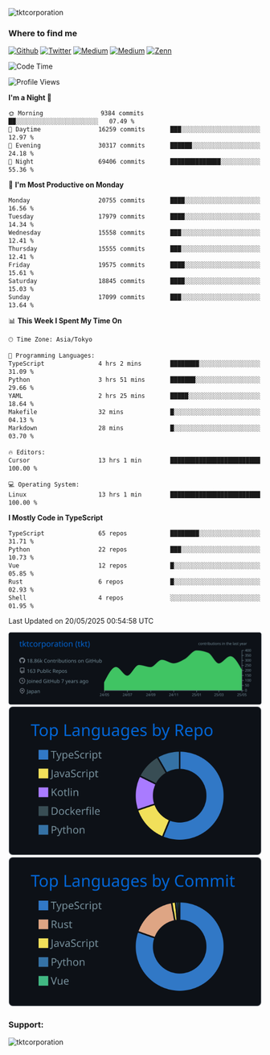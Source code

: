<p align="left"> <img src="https://komarev.com/ghpvc/?username=tktcorporation&label=Profile%20views&color=0e75b6&style=flat" alt="tktcorporation" /> </p>

<h3>Where to find me</h3>
<p>
<a href="https://github.com/tktcorporation" target="_blank"><img alt="Github" src="https://img.shields.io/badge/GitHub-%2312100E.svg?&style=for-the-badge&logo=Github&logoColor=white" /></a>
<a href="https://twitter.com/tktcorporation" target="_blank"><img alt="Twitter" src="https://img.shields.io/badge/twitter-%231DA1F2.svg?&style=for-the-badge&logo=twitter&logoColor=white" /></a>
<a href="https://www.linkedin.com/in/tktcorporation" target="_blank"><img alt="Medium" src="https://img.shields.io/badge/linkdin-0a66c2.svg?&style=for-the-badge&logo=linkedin&logoColor=white" /></a>
<a href="https://qiita.com/tktcorporation" target="_blank"><img alt="Medium" src="https://img.shields.io/badge/qiita-55C500.svg?&style=for-the-badge&logo=qiita&logoColor=white" /></a>
<a href="https://zenn.dev/tktcorporation" target="_blank"><img alt="Zenn" src="https://img.shields.io/badge/Zenn-3EA8FF.svg?&style=for-the-badge&logo=Zenn&logoColor=white" /></a>
</p>
  
<!--START_SECTION:waka-->
![Code Time](http://img.shields.io/badge/Code%20Time-2%2C384%20hrs%2023%20mins-blue)

![Profile Views](http://img.shields.io/badge/Profile%20Views-0-blue)

**I'm a Night 🦉** 

```text
🌞 Morning                9384 commits        ██░░░░░░░░░░░░░░░░░░░░░░░   07.49 % 
🌆 Daytime                16259 commits       ███░░░░░░░░░░░░░░░░░░░░░░   12.97 % 
🌃 Evening                30317 commits       ██████░░░░░░░░░░░░░░░░░░░   24.18 % 
🌙 Night                  69406 commits       ██████████████░░░░░░░░░░░   55.36 % 
```
📅 **I'm Most Productive on Monday** 

```text
Monday                   20755 commits       ████░░░░░░░░░░░░░░░░░░░░░   16.56 % 
Tuesday                  17979 commits       ████░░░░░░░░░░░░░░░░░░░░░   14.34 % 
Wednesday                15558 commits       ███░░░░░░░░░░░░░░░░░░░░░░   12.41 % 
Thursday                 15555 commits       ███░░░░░░░░░░░░░░░░░░░░░░   12.41 % 
Friday                   19575 commits       ████░░░░░░░░░░░░░░░░░░░░░   15.61 % 
Saturday                 18845 commits       ████░░░░░░░░░░░░░░░░░░░░░   15.03 % 
Sunday                   17099 commits       ███░░░░░░░░░░░░░░░░░░░░░░   13.64 % 
```


📊 **This Week I Spent My Time On** 

```text
🕑︎ Time Zone: Asia/Tokyo

💬 Programming Languages: 
TypeScript               4 hrs 2 mins        ████████░░░░░░░░░░░░░░░░░   31.09 % 
Python                   3 hrs 51 mins       ███████░░░░░░░░░░░░░░░░░░   29.66 % 
YAML                     2 hrs 25 mins       █████░░░░░░░░░░░░░░░░░░░░   18.64 % 
Makefile                 32 mins             █░░░░░░░░░░░░░░░░░░░░░░░░   04.13 % 
Markdown                 28 mins             █░░░░░░░░░░░░░░░░░░░░░░░░   03.70 % 

🔥 Editors: 
Cursor                   13 hrs 1 min        █████████████████████████   100.00 % 

💻 Operating System: 
Linux                    13 hrs 1 min        █████████████████████████   100.00 % 
```

**I Mostly Code in TypeScript** 

```text
TypeScript               65 repos            ████████░░░░░░░░░░░░░░░░░   31.71 % 
Python                   22 repos            ███░░░░░░░░░░░░░░░░░░░░░░   10.73 % 
Vue                      12 repos            █░░░░░░░░░░░░░░░░░░░░░░░░   05.85 % 
Rust                     6 repos             █░░░░░░░░░░░░░░░░░░░░░░░░   02.93 % 
Shell                    4 repos             ░░░░░░░░░░░░░░░░░░░░░░░░░   01.95 % 
```




 Last Updated on 20/05/2025 00:54:58 UTC
<!--END_SECTION:waka-->

[![](https://raw.githubusercontent.com/tktcorporation/tktcorporation/master/profile-summary-card-output/github_dark/0-profile-details.svg)](https://github.com/vn7n24fzkq/github-profile-summary-cards)
[![](https://raw.githubusercontent.com/tktcorporation/tktcorporation/master/profile-summary-card-output/github_dark/1-repos-per-language.svg)](https://github.com/vn7n24fzkq/github-profile-summary-cards) [![](https://raw.githubusercontent.com/tktcorporation/tktcorporation/master/profile-summary-card-output/github_dark/2-most-commit-language.svg)](https://github.com/vn7n24fzkq/github-profile-summary-cards)

<h3 align="left">Support:</h3>
<p><a href="https://www.buymeacoffee.com/tktcorporation"> <img align="left" src="https://cdn.buymeacoffee.com/buttons/v2/default-yellow.png" height="50" width="210" alt="tktcorporation" /></a></p><br><br>
